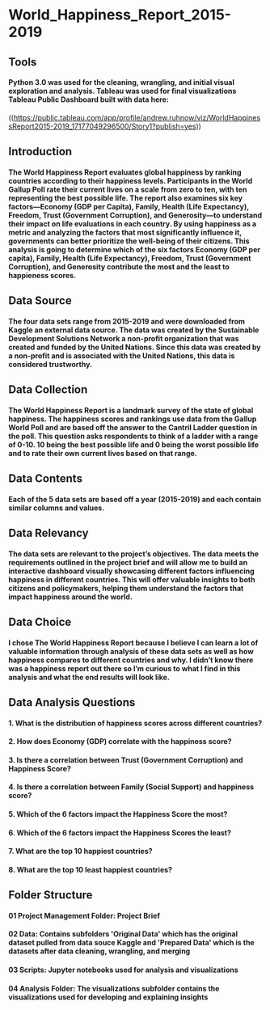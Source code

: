 # World_Happiness_Report_2015-2019

## Tools

#### Python 3.0 was used for the cleaning, wrangling, and initial visual exploration and analysis. Tableau was used for final visualizations Tableau Public Dashboard built with data here:
((https://public.tableau.com/app/profile/andrew.ruhnow/viz/WorldHappinessReport2015-2019_17177049296500/Story1?publish=yes))

## Introduction

#### The World Happiness Report evaluates global happiness by ranking countries according to their happiness levels. Participants in the World Gallup Poll rate their current lives on a scale from zero to ten, with ten representing the best possible life. The report also examines six key factors—Economy (GDP per Capita), Family, Health (Life Expectancy), Freedom, Trust (Government Corruption), and Generosity—to understand their impact on life evaluations in each country. By using happiness as a metric and analyzing the factors that most significantly influence it, governments can better prioritize the well-being of their citizens.  This analysis is going to determine which of the six factors Economy (GDP per capita), Family, Health (Life Expectancy), Freedom, Trust (Government Corruption), and Generosity contribute the most and the least to happieness scores.

## Data Source

#### The four data sets range from 2015-2019 and were downloaded from Kaggle an external data source.  The data was created by the Sustainable Development Solutions Network a non-profit organization that was created and funded by the United Nations.  Since this data was created by a non-profit and is associated with the United Nations, this data is considered trustworthy.

## Data Collection

#### The World Happiness Report is a landmark survey of the state of global happiness.  The happiness scores and rankings use data from the Gallup World Poll and are based off the answer to the Cantril Ladder question in the poll.  This question asks respondents to think of a ladder with a range of 0-10.  10 being the best possible life and 0 being the worst possible life and to rate their own current lives based on that range.  

## Data Contents

#### Each of the 5 data sets are based off a year (2015-2019) and each contain similar columns and values.

## Data Relevancy

#### The data sets are relevant to the project’s objectives.  The data meets the requirements outlined in the project brief and will allow me to build an interactive dashboard visually showcasing different factors influencing happiness in different countries.  This will offer valuable insights to both citizens and policymakers, helping them understand the factors that impact happiness around the world.

## Data Choice

#### I chose The World Happiness Report because I believe I can learn a lot of valuable information through analysis of these data sets as well as how happiness compares to different countries and why.  I didn’t know there was a happiness report out there so I’m curious to what I find in this analysis and what the end results will look like.

## Data Analysis Questions

#### 1. What is the distribution of happiness scores across different countries?

#### 2. How does Economy (GDP) correlate with the happiness score?

#### 3. Is there a correlation between Trust (Government Corruption) and Happiness Score?

#### 4. Is there a correlation between Family (Social Support) and happiness score?

#### 5. Which of the 6 factors impact the Happiness Score the most?

#### 6. Which of the 6 factors impact the Happiness Scores the least?

#### 7. What are the top 10 happiest countries?

#### 8. What are the top 10 least happiest countries?

## Folder Structure

#### 01 Project Management Folder: Project Brief

#### 02 Data: Contains subfolders 'Original Data' which has the original dataset pulled from data souce Kaggle and 'Prepared Data' which is the datasets after data cleaning, wrangling, and merging

#### 03 Scripts:  Jupyter notebooks used for analysis and visualizations

#### 04 Analysis Folder: The visualizations subfolder contains the visualizations used for developing and explaining insights

